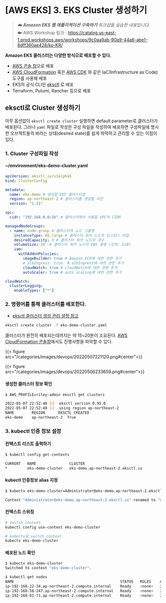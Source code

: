 # [AWS EKS] 3. EKS Cluster 생성하기


> _☁️  **Amazon EKS 웹 애플리케이션 구축하기** 워크샵을 실습한 내용입니다._\
> ☁️  AWS Workshop 링크 : https://catalog.us-east-1.prod.workshops.aws/workshops/9c0aa9ab-90a9-44a6-abe1-8dff360ae428/ko-KR/ 

**Amazon EKS 클러스터는 다양한 방식으로 배포할 수 있다.**
- [AWS 콘솔 창](https://console.aws.amazon.com/eks/home#/)으로 배포
- [AWS CloudFormation](https://docs.aws.amazon.com/AWSCloudFormation/latest/UserGuide/Welcome.html) 혹은 [AWS CDK](https://docs.aws.amazon.com/cdk/api/v1/) 와 같은 IaC(Infrastructure as Code) 도구를 사용해 배포
- EKS의 공식 CLI인 [eksctl](https://eksctl.io/) 로 배포
- Terraform, Pulumi, Rancher 등으로 배포

## eksctl로 Cluster 생성하기
아무 옵션없이 `eksctl create cluster` 실행하면 default parameter로 클러스터가 배포된다. 그러나 `yaml` 파일로 작성한 구성 파일을 작성하여 배포하면 구성파일에 명시한 오브젝트들의 바라는 상태(desired state)를 쉽게 파악하고 관리할 수 있는 이점이 있다.

### 1. Cluster 구성파일 작성

#### ~/environment/eks-demo-cluster.yaml
```yaml
apiVersion: eksctl.io/v1alpha5
kind: ClusterConfig

metadata:
  name: eks-demo # 생성할 EKS 클러스터명
  region: ap-northeast-2 # 클러스터를 생성할 리전
  version: "1.21"

vpc:
  cidr: "192.168.0.0/16" # 클러스터에서 사용할 VPC의 CIDR

managedNodeGroups:
  - name: node-group # 클러스터의 노드 그룹명
    instanceType: m5.large # 클러스터 워커 노드의 인스턴스 타입
    desiredCapacity: 3 # 클러스터 워커 노드의 갯수
    volumeSize: 10  # 클러스터 워커 노드의 EBS 용량 (단위: GiB)
    iam:
      withAddonPolicies:
        imageBuilder: true # Amazon ECR에 대한 권한 추가
        # albIngress: true  # albIngress에 대한 권한 추가
        cloudWatch: true # cloudWatch에 대한 권한 추가
        autoScaler: true # auto scaling에 대한 권한 추가

cloudWatch:
  clusterLogging:
    enableTypes: ["*"]
```

### 2. 명령어를 통해 클러스터를 배포한다.
- [eksctl 클러스터 생성 관리 설정 참고](https://eksctl.io/usage/creating-and-managing-clusters/)
```bash
eksctl create cluster -f eks-demo-cluster.yaml
```
클러스터가 완전히 배포되는데까지는 약 15~20분이 소요된다. [AWS CloudFormation 콘솔창](https://ap-northeast-2.console.aws.amazon.com/cloudformation/home)에서도 진행사항을 파악할 수 있다.

{{< figure src="/categories/images/devops/20220507221120.png#center">}}

{{< figure src="/categories/images/devops/20220506233659.png#center">}}

#### 생성한 클러스터 정보 확인
```bash
$ AWS_PROFILE=riley-admin eksctl get clusters 

2022-05-07 22:52:40 [ℹ]  eksctl version 0.95.0
2022-05-07 22:52:40 [ℹ]  using region ap-northeast-2
NAME		REGION		EKSCTL CREATED
eks-demo	ap-northeast-2	True
```

### 3. kubectl 인증 정보 설정

#### 컨텍스트 리스트 출력하기
```bash
$ kubectl config get-contexts

CURRENT   NAME               CLUSTER                                                         AUTHINFO                                                        NAMESPACE
*         eks-demo-cluster   eks-demo.ap-northeast-2.eksctl.io                               Administrator@eks-demo.ap-northeast-2.eksctl.io                 
```
#### kubectl 인증정보 alias 지정
```bash
$ kubectx eks-demo-cluster=Administrator@eks-demo.ap-northeast-2.eksctl.io

Context "Administrator@eks-demo.ap-northeast-2.eksctl.io" renamed to "eks-demo-cluster".
```
#### 컨텍스트 스위칭
```bash
# switch context
kubectl config use-context eks-demo-cluster

# kubectx로 switch context
kubectx eks-demo-cluster
```

#### 배포된 노드 확인
```bash
$ kubectx eks-demo-cluster
Switched to context "eks-demo-cluster".

$ kubectl get nodes 
NAME                                                STATUS   ROLES    AGE   VERSION
ip-192-168-22-34.ap-northeast-2.compute.internal    Ready    <none>   29m   v1.21.5-eks-9017834
ip-192-168-58-247.ap-northeast-2.compute.internal   Ready    <none>   29m   v1.21.5-eks-9017834
ip-192-168-81-71.ap-northeast-2.compute.internal    Ready    <none>   29m   v1.21.5-eks-9017834
```
